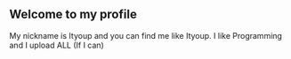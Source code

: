 ## Welcome to my profile

My nickname is Ityoup and you can find me like Ityoup.
I like Programming and I upload ALL (If I can) 